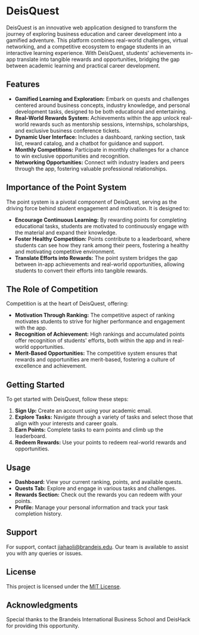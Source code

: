 # DeisQuest

DeisQuest is an innovative web application designed to transform the journey of exploring business education and career development into a gamified adventure. This platform combines real-world challenges, virtual networking, and a competitive ecosystem to engage students in an interactive learning experience. With DeisQuest, students' achievements in-app translate into tangible rewards and opportunities, bridging the gap between academic learning and practical career development.

## Features

- **Gamified Learning and Exploration:** Embark on quests and challenges centered around business concepts, industry knowledge, and personal development tasks, designed to be both educational and entertaining.
- **Real-World Rewards System:** Achievements within the app unlock real-world rewards such as mentorship sessions, internships, scholarships, and exclusive business conference tickets.
- **Dynamic User Interface:** Includes a dashboard, ranking section, task list, reward catalog, and a chatbot for guidance and support.
- **Monthly Competitions:** Participate in monthly challenges for a chance to win exclusive opportunities and recognition.
- **Networking Opportunities:** Connect with industry leaders and peers through the app, fostering valuable professional relationships.

## Importance of the Point System

The point system is a pivotal component of DeisQuest, serving as the driving force behind student engagement and motivation. It is designed to:

- **Encourage Continuous Learning:** By rewarding points for completing educational tasks, students are motivated to continuously engage with the material and expand their knowledge.
- **Foster Healthy Competition:** Points contribute to a leaderboard, where students can see how they rank among their peers, fostering a healthy and motivating competitive environment.
- **Translate Efforts into Rewards:** The point system bridges the gap between in-app achievements and real-world opportunities, allowing students to convert their efforts into tangible rewards.

## The Role of Competition

Competition is at the heart of DeisQuest, offering:

- **Motivation Through Ranking:** The competitive aspect of ranking motivates students to strive for higher performance and engagement with the app.
- **Recognition of Achievement:** High rankings and accumulated points offer recognition of students' efforts, both within the app and in real-world opportunities.
- **Merit-Based Opportunities:** The competitive system ensures that rewards and opportunities are merit-based, fostering a culture of excellence and achievement.

## Getting Started

To get started with DeisQuest, follow these steps:

1. **Sign Up:** Create an account using your academic email.
2. **Explore Tasks:** Navigate through a variety of tasks and select those that align with your interests and career goals.
3. **Earn Points:** Complete tasks to earn points and climb up the leaderboard.
4. **Redeem Rewards:** Use your points to redeem real-world rewards and opportunities.


## Usage

- **Dashboard:** View your current ranking, points, and available quests.
- **Quests Tab:** Explore and engage in various tasks and challenges.
- **Rewards Section:** Check out the rewards you can redeem with your points.
- **Profile:** Manage your personal information and track your task completion history.


## Support

For support, contact [jiahaoli@brandeis.edu](mailto:jiahaoli@brandeis.edu). Our team is available to assist you with any queries or issues.

## License

This project is licensed under the [MIT License](LICENSE.md).

## Acknowledgments

Special thanks to the Brandeis International Business School and DeisHack for providing this opportunity.
